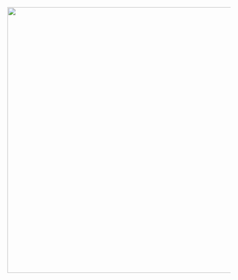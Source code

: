 <a href='http://www.youtube.com/watch?feature=player_embedded&v=AQ3tCs7uYY4' target='_blank'><img src='http://img.youtube.com/vi/AQ3tCs7uYY4/0.jpg' width='800' height=600 /></a>
